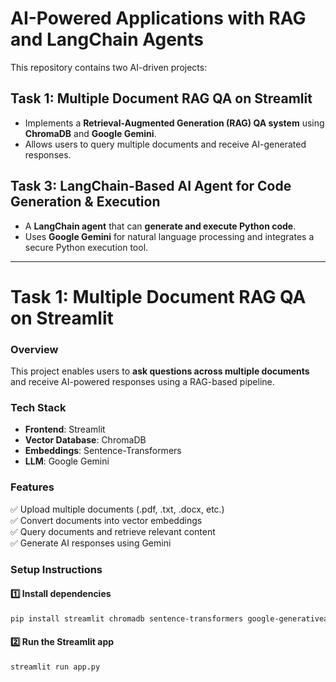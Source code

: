 # AI-Powered Applications with RAG and LangChain Agents  

This repository contains two AI-driven projects:  

## Task 1: Multiple Document RAG QA on Streamlit  
- Implements a **Retrieval-Augmented Generation (RAG) QA system** using **ChromaDB** and **Google Gemini**.  
- Allows users to query multiple documents and receive AI-generated responses.  

## Task 3: LangChain-Based AI Agent for Code Generation & Execution  
- A **LangChain agent** that can **generate and execute Python code**.  
- Uses **Google Gemini** for natural language processing and integrates a secure Python execution tool.  

---

# Task 1: Multiple Document RAG QA on Streamlit  

### **Overview**  
This project enables users to **ask questions across multiple documents** and receive AI-powered responses using a RAG-based pipeline.  

### **Tech Stack**  
- **Frontend**: Streamlit  
- **Vector Database**: ChromaDB  
- **Embeddings**: Sentence-Transformers  
- **LLM**: Google Gemini  

### **Features**  
✅ Upload multiple documents (.pdf, .txt, .docx, etc.)  
✅ Convert documents into vector embeddings  
✅ Query documents and retrieve relevant content  
✅ Generate AI responses using Gemini  

### **Setup Instructions**  
#### 1️⃣ Install dependencies  
```bash
pip install streamlit chromadb sentence-transformers google-generativeai
```
#### 2️⃣ Run the Streamlit app
```bash
streamlit run app.py
```
